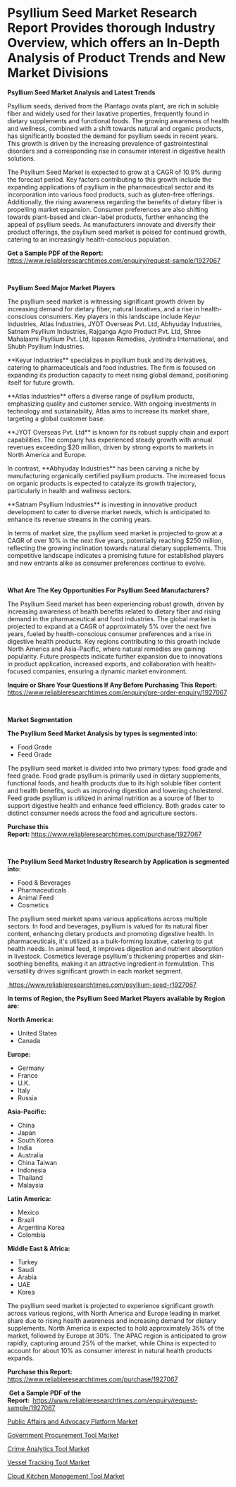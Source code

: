 <p><h1>Psyllium Seed Market Research Report Provides thorough Industry Overview, which offers an In-Depth Analysis of Product Trends and New Market Divisions</h1></p><p><strong>Psyllium Seed Market Analysis and Latest Trends</strong></p>
<p><p>Psyllium seeds, derived from the Plantago ovata plant, are rich in soluble fiber and widely used for their laxative properties, frequently found in dietary supplements and functional foods. The growing awareness of health and wellness, combined with a shift towards natural and organic products, has significantly boosted the demand for psyllium seeds in recent years. This growth is driven by the increasing prevalence of gastrointestinal disorders and a corresponding rise in consumer interest in digestive health solutions.</p><p>The Psyllium Seed Market is expected to grow at a CAGR of 10.9% during the forecast period. Key factors contributing to this growth include the expanding applications of psyllium in the pharmaceutical sector and its incorporation into various food products, such as gluten-free offerings. Additionally, the rising awareness regarding the benefits of dietary fiber is propelling market expansion. Consumer preferences are also shifting towards plant-based and clean-label products, further enhancing the appeal of psyllium seeds. As manufacturers innovate and diversify their product offerings, the psyllium seed market is poised for continued growth, catering to an increasingly health-conscious population.</p></p>
<p><strong>Get a Sample PDF of the Report:&nbsp;</strong> <a href="https://www.reliableresearchtimes.com/enquiry/request-sample/1927067?utm_campaign=1777&utm_medium=2&utm_source=Github&utm_content=ia&utm_term=25102024&utm_id=psyllium-seed">https://www.reliableresearchtimes.com/enquiry/request-sample/1927067</a></p>
<p>&nbsp;</p>
<p><strong>Psyllium Seed Major Market Players</strong></p>
<p><p>The psyllium seed market is witnessing significant growth driven by increasing demand for dietary fiber, natural laxatives, and a rise in health-conscious consumers. Key players in this landscape include Keyur Industries, Atlas Industries, JYOT Overseas Pvt. Ltd, Abhyuday Industries, Satnam Psyllium Industries, Rajganga Agro Product Pvt. Ltd, Shree Mahalaxmi Psyllium Pvt. Ltd, Ispasen Remedies, Jyotindra International, and Shubh Psyllium Industries.</p><p>**Keyur Industries** specializes in psyllium husk and its derivatives, catering to pharmaceuticals and food industries. The firm is focused on expanding its production capacity to meet rising global demand, positioning itself for future growth.</p><p>**Atlas Industries** offers a diverse range of psyllium products, emphasizing quality and customer service. With ongoing investments in technology and sustainability, Atlas aims to increase its market share, targeting a global customer base.</p><p>**JYOT Overseas Pvt. Ltd** is known for its robust supply chain and export capabilities. The company has experienced steady growth with annual revenues exceeding $20 million, driven by strong exports to markets in North America and Europe.</p><p>In contrast, **Abhyuday Industries** has been carving a niche by manufacturing organically certified psyllium products. The increased focus on organic products is expected to catalyze its growth trajectory, particularly in health and wellness sectors.</p><p>**Satnam Psyllium Industries** is investing in innovative product development to cater to diverse market needs, which is anticipated to enhance its revenue streams in the coming years.</p><p>In terms of market size, the psyllium seed market is projected to grow at a CAGR of over 10% in the next five years, potentially reaching $250 million, reflecting the growing inclination towards natural dietary supplements. This competitive landscape indicates a promising future for established players and new entrants alike as consumer preferences continue to evolve.</p></p>
<p>&nbsp;</p>
<p><strong>What Are The Key Opportunities For Psyllium Seed Manufacturers?</strong></p>
<p><p>The Psyllium Seed market has been experiencing robust growth, driven by increasing awareness of health benefits related to dietary fiber and rising demand in the pharmaceutical and food industries. The global market is projected to expand at a CAGR of approximately 5% over the next five years, fueled by health-conscious consumer preferences and a rise in digestive health products. Key regions contributing to this growth include North America and Asia-Pacific, where natural remedies are gaining popularity. Future prospects indicate further expansion due to innovations in product application, increased exports, and collaboration with health-focused companies, ensuring a dynamic market environment.</p></p>
<p><strong>Inquire or Share Your Questions If Any Before Purchasing This Report:</strong> <a href="https://www.reliableresearchtimes.com/enquiry/pre-order-enquiry/1927067?utm_campaign=1777&utm_medium=2&utm_source=Github&utm_content=ia&utm_term=25102024&utm_id=psyllium-seed">https://www.reliableresearchtimes.com/enquiry/pre-order-enquiry/1927067</a></p>
<p>&nbsp;</p>
<p><strong>Market Segmentation</strong></p>
<p><strong>The Psyllium Seed Market Analysis by types is segmented into:</strong></p>
<p><ul><li>Food Grade</li><li>Feed Grade</li></ul></p>
<p><p>The psyllium seed market is divided into two primary types: food grade and feed grade. Food grade psyllium is primarily used in dietary supplements, functional foods, and health products due to its high soluble fiber content and health benefits, such as improving digestion and lowering cholesterol. Feed grade psyllium is utilized in animal nutrition as a source of fiber to support digestive health and enhance feed efficiency. Both grades cater to distinct consumer needs across the food and agriculture sectors.</p></p>
<p><strong>Purchase this Report:&nbsp;</strong><a href="https://www.reliableresearchtimes.com/purchase/1927067?utm_campaign=1777&utm_medium=2&utm_source=Github&utm_content=ia&utm_term=25102024&utm_id=psyllium-seed">https://www.reliableresearchtimes.com/purchase/1927067</a></p>
<p>&nbsp;</p>
<p><strong>The Psyllium Seed Market Industry Research by Application is segmented into:</strong></p>
<p><ul><li>Food & Beverages</li><li>Pharmaceuticals</li><li>Animal Feed</li><li>Cosmetics</li></ul></p>
<p><p>The psyllium seed market spans various applications across multiple sectors. In food and beverages, psyllium is valued for its natural fiber content, enhancing dietary products and promoting digestive health. In pharmaceuticals, it's utilized as a bulk-forming laxative, catering to gut health needs. In animal feed, it improves digestion and nutrient absorption in livestock. Cosmetics leverage psyllium's thickening properties and skin-soothing benefits, making it an attractive ingredient in formulation. This versatility drives significant growth in each market segment.</p></p>
<p><a href="https://www.reliableresearchtimes.com/psyllium-seed-r1927067?utm_campaign=1777&utm_medium=2&utm_source=Github&utm_content=ia&utm_term=25102024&utm_id=psyllium-seed">&nbsp;https://www.reliableresearchtimes.com/psyllium-seed-r1927067</a></p>
<p><strong>In terms of Region, the Psyllium Seed Market Players available by Region are:</strong></p>
<p>
    <p> <strong> North America: </strong>
        <ul>
            <li>United States</li>
            <li>Canada</li>
        </ul>
        </p> 
    <p> <strong> Europe: </strong>
        <ul>
            <li>Germany</li>
            <li>France</li>
            <li>U.K.</li>
            <li>Italy</li>
            <li>Russia</li>
        </ul>
        </p> 
    <p> <strong> Asia-Pacific: </strong>
        <ul>
            <li>China</li>
            <li>Japan</li>
            <li>South Korea</li>
            <li>India</li>
            <li>Australia</li>
            <li>China Taiwan</li>
            <li>Indonesia</li>
            <li>Thailand</li>
            <li>Malaysia</li>
        </ul>
        </p> 
    <p> <strong> Latin America: </strong>
        <ul>
            <li>Mexico</li>
            <li>Brazil</li>
            <li>Argentina Korea</li>
            <li>Colombia</li>
        </ul>
        </p> 
    <p> <strong> Middle East & Africa: </strong>
        <ul>
            <li>Turkey</li>
            <li>Saudi</li>
            <li>Arabia</li>
            <li>UAE</li>
            <li>Korea</li>
        </ul>
    </p>
    </p>
<p><p>The psyllium seed market is projected to experience significant growth across various regions, with North America and Europe leading in market share due to rising health awareness and increasing demand for dietary supplements. North America is expected to hold approximately 35% of the market, followed by Europe at 30%. The APAC region is anticipated to grow rapidly, capturing around 25% of the market, while China is expected to account for about 10% as consumer interest in natural health products expands.</p></p>
<p><strong>Purchase this Report: </strong><a href="https://www.reliableresearchtimes.com/purchase/1927067?utm_campaign=1777&utm_medium=2&utm_source=Github&utm_content=ia&utm_term=25102024&utm_id=psyllium-seed">https://www.reliableresearchtimes.com/purchase/1927067</a></p>
<p>&nbsp;<strong>Get a Sample PDF of the Report:&nbsp;&nbsp;</strong><a href="https://www.reliableresearchtimes.com/enquiry/request-sample/1927067?utm_campaign=1777&utm_medium=2&utm_source=Github&utm_content=ia&utm_term=25102024&utm_id=psyllium-seed">https://www.reliableresearchtimes.com/enquiry/request-sample/1927067</a></p>
<p><strong></strong></p>
<p><p><a href="https://www.linkedin.com/pulse/digital-transformation-public-affairs-advocacy-platform-industry-cfyac?utm_campaign=1777&utm_medium=2&utm_source=Github&utm_content=ia&utm_term=25102024&utm_id=psyllium-seed">Public Affairs and Advocacy Platform Market</a></p><p><a href="https://www.linkedin.com/pulse/government-procurement-tool-market-share-analysis-growth-dlx7c?utm_campaign=1777&utm_medium=2&utm_source=Github&utm_content=ia&utm_term=25102024&utm_id=psyllium-seed">Government Procurement Tool Market</a></p><p><a href="https://www.linkedin.com/pulse/global-crime-analytics-tool-market-focus-product-type-cloud-basedon-premises-inonc?utm_campaign=1777&utm_medium=2&utm_source=Github&utm_content=ia&utm_term=25102024&utm_id=psyllium-seed">Crime Analytics Tool Market</a></p><p><a href="https://www.linkedin.com/pulse/vessel-tracking-tool-market-indicators-size-regional-breakdown-vxepc?utm_campaign=1777&utm_medium=2&utm_source=Github&utm_content=ia&utm_term=25102024&utm_id=psyllium-seed">Vessel Tracking Tool Market</a></p><p><a href="https://www.linkedin.com/pulse/cloud-kitchen-management-tool-market-refracting-trends-consumer-dbjwc?utm_campaign=1777&utm_medium=2&utm_source=Github&utm_content=ia&utm_term=25102024&utm_id=psyllium-seed">Cloud Kitchen Management Tool Market</a></p></p>